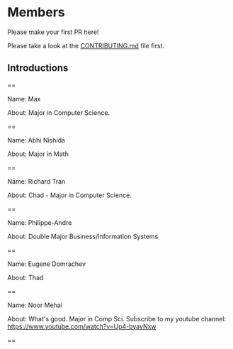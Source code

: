 # Members
Please make your first PR here!

Please take a look at the [CONTRIBUTING.md](https://github.com/MontgomeryCollegeGermantown/members/blob/master/CONTRIBUTING.md) file first.

## Introductions

==

Name: Max

About: Major in Computer Science. 

==

Name: Abhi Nishida

About: Major in Math

==

Name: Richard Tran

About: Chad - Major in Computer Science.

==

Name: Philippe-Andre

About: Double Major Business/Information Systems

==

Name: Eugene Domrachev

About: Thad

==

Name: Noor Mehai

About: What's good. Major in Comp Sci. Subscribe to my youtube channel: https://www.youtube.com/watch?v=Up4-byavNxw

==

